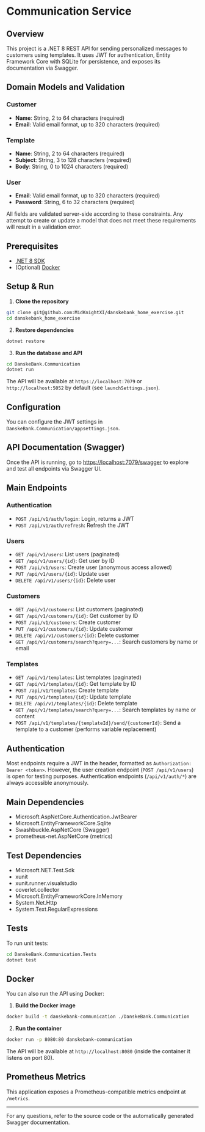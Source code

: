 # Communication Service

## Overview

This project is a .NET 8 REST API for sending personalized messages to customers using templates. It uses JWT for authentication, Entity Framework Core with SQLite for persistence, and exposes its documentation via Swagger.

## Domain Models and Validation

### Customer
- **Name**: String, 2 to 64 characters (required)
- **Email**: Valid email format, up to 320 characters (required)

### Template
- **Name**: String, 2 to 64 characters (required)
- **Subject**: String, 3 to 128 characters (required)
- **Body**: String, 0 to 1024 characters (required)

### User
- **Email**: Valid email format, up to 320 characters (required)
- **Password**: String, 6 to 32 characters (required)

All fields are validated server-side according to these constraints. Any attempt to create or update a model that does not meet these requirements will result in a validation error.

## Prerequisites

- [.NET 8 SDK](https://dotnet.microsoft.com/en-us/download/dotnet/8.0)
- (Optional) [Docker](https://www.docker.com/)

## Setup & Run

1. **Clone the repository**

```bash
git clone git@github.com:MidKnightXI/danskebank_home_exercise.git
cd danskebank_home_exercise
```

2. **Restore dependencies**

```bash
dotnet restore
```

3. **Run the database and API**

```bash
cd DanskeBank.Communication
dotnet run
```

The API will be available at `https://localhost:7079` or `http://localhost:5052` by default (see `launchSettings.json`).

## Configuration

You can configure the JWT settings in `DanskeBank.Communication/appsettings.json`.

## API Documentation (Swagger)

Once the API is running, go to [https://localhost:7079/swagger](https://localhost:7079/swagger) to explore and test all endpoints via Swagger UI.

## Main Endpoints

### Authentication
- `POST /api/v1/auth/login`: Login, returns a JWT
- `POST /api/v1/auth/refresh`: Refresh the JWT

### Users
- `GET /api/v1/users`: List users (paginated)
- `GET /api/v1/users/{id}`: Get user by ID
- `POST /api/v1/users`: Create user (anonymous access allowed)
- `PUT /api/v1/users/{id}`: Update user
- `DELETE /api/v1/users/{id}`: Delete user

### Customers
- `GET /api/v1/customers`: List customers (paginated)
- `GET /api/v1/customers/{id}`: Get customer by ID
- `POST /api/v1/customers`: Create customer
- `PUT /api/v1/customers/{id}`: Update customer
- `DELETE /api/v1/customers/{id}`: Delete customer
- `GET /api/v1/customers/search?query=...`: Search customers by name or email

### Templates
- `GET /api/v1/templates`: List templates (paginated)
- `GET /api/v1/templates/{id}`: Get template by ID
- `POST /api/v1/templates`: Create template
- `PUT /api/v1/templates/{id}`: Update template
- `DELETE /api/v1/templates/{id}`: Delete template
- `GET /api/v1/templates/search?query=...`: Search templates by name or content
- `POST /api/v1/templates/{templateId}/send/{customerId}`: Send a template to a customer (performs variable replacement)

## Authentication

Most endpoints require a JWT in the header, formatted as `Authorization: Bearer <token>`. However, the user creation endpoint (`POST /api/v1/users`) is open for testing purposes. Authentication endpoints (`/api/v1/auth/*`) are always accessible anonymously.

## Main Dependencies
- Microsoft.AspNetCore.Authentication.JwtBearer
- Microsoft.EntityFrameworkCore.Sqlite
- Swashbuckle.AspNetCore (Swagger)
- prometheus-net.AspNetCore (metrics)

## Test Dependencies
- Microsoft.NET.Test.Sdk
- xunit
- xunit.runner.visualstudio
- coverlet.collector
- Microsoft.EntityFrameworkCore.InMemory
- System.Net.Http
- System.Text.RegularExpressions

## Tests

To run unit tests:

```bash
cd DanskeBank.Communication.Tests
dotnet test
```

## Docker

You can also run the API using Docker:

1. **Build the Docker image**

```bash
docker build -t danskebank-communication ./DanskeBank.Communication
```

2. **Run the container**

```bash
docker run -p 8080:80 danskebank-communication
```

The API will be available at `http://localhost:8080` (inside the container it listens on port 80).

## Prometheus Metrics

This application exposes a Prometheus-compatible metrics endpoint at `/metrics`.

---

For any questions, refer to the source code or the automatically generated Swagger documentation.